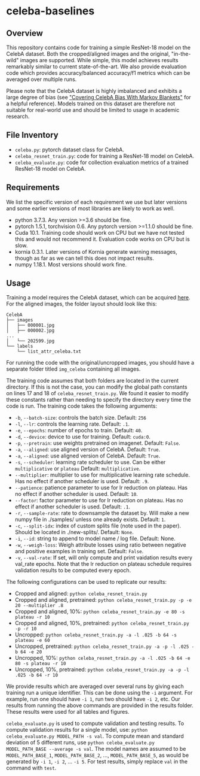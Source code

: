 # celeba-baselines

## Overview

This repository contains code for training a simple ResNet-18 model on the CelebA dataset. Both the cropped/aligned images and the original, "in-the-wild" images are supported. While simple, this model achieves results remarkably similar to current state-of-the-art. We also provide evaluation code which provides accuracy/balanced accuracy/f1 metrics which can be averaged over multiple runs.

Please note that the CelebA dataset is highly imbalanced and exhibits a large degree of bias (see ["Covering CelebA Bias
With Markov Blankets"](https://yapdianang.github.io/celeba/) for a helpful reference). Models trained on this dataset are therefore not suitable for real-world use and should be limited to usage in academic research.

## File Inventory

- `celeba.py`: pytorch dataset class for CelebA.
- `celeba_resnet_train.py`: code for training a ResNet-18 model on CelebA.
- `celeba_evaluate.py`: code for collection evaluation metrics of a trained ResNet-18 model on CelebA.

## Requirements

We list the specific version of each requirement we use but later versions and some earlier versions of most libraries are likely to work as well.
- python 3.7.3. Any version >=3.6 should be fine.
- pytorch 1.5.1, torchvision 0.6. Any pytorch version >=1.1.0 should be fine.
- Cuda 10.1. Training code should work on CPU but we have not tested this and would not recommend it. Evaluation code works on CPU but is slow.
- kornia 0.3.1. Later versions of Kornia generate warning messages, though as far as we can tell this does not impact results.
- numpy 1.18.1. Most versions should work fine.

## Usage

Training a model requires the CelebA dataset, which can be acquired [here](http://mmlab.ie.cuhk.edu.hk/projects/CelebA.html). For the aligned images, the folder layout should look like this:
```
CelebA
├── images
│   ├── 000001.jpg
│   ├── 000002.jpg
...
│   └── 202599.jpg
└── labels
    └── list_attr_celeba.txt
```
For running the code with the original/uncropped images, you should have a separate folder titled `img_celeba` containing all images.

The training code assumes that both folders are located in the current directory. If this is not the case, you can modify the global path constants on lines 17 and 18 of `celeba_resnet_train.py`. We found it easier to modify these constants rather than needing to specify the directory every time the code is run. The training code takes the following arguments:

- `-b`, `--batch-size`: controls the batch size. Default: `256`
- `-l`, `--lr`: controls the learning rate. Default: `.1`.
- `-e`, `--epochs`: number of epochs to train. Default: `40`.
- `-d`, `--device`: device to use for training. Default: `cuda:0`.
- `-p`, `--pretrain`: use weights pretrained on imagenet. Default: `False`.
- `-a`, `--aligned`: use aligned version of CelebA. Default: `True`.
- `-a`, `--aligned`: use aligned version of CelebA. Default: `True`.
- `-s`, `--scheduler`: learning rate scheduler to use. Can be either `multiplicative` or `plateau` Default: `multiplicative`.
- `--multiplier`: multiplier to use for multiplicative learning rate schedule. Has no effect if another scheduler is used. Default: `.9`.
- `--patience`: patience parameter to use for lr reduction on plateau. Has no effect if another scheduler is used. Default: `10`.
- `--factor`: factor parameter to use for lr reduction on plateau. Has no effect if another scheduler is used. Default: `.1`.
- `-r`, `--sample-rate`: rate to downsample the dataset by. Will make a new numpy file in ./samples/ unless one already exists. Default: `1`.
- `-c`, `--split-idx`: index of custom splits file (note used in the paper). Should be located in ./new-splits/. Default: `None`.
- `-i`, `--id`: string to append to model name / log file. Default: None.
- `-w`, `--weigh-loss`: Weigh attribute losses using ratio between negative and positive examples in training set. Default: `False`.
- `-v`, `--val-rate`: If set, will only compute and print vaidation results every val_rate epochs. Note that the lr reduction on plateau schedule requires validation results to be computed every epoch.

The following configurations can be used to replicate our results:
- Cropped and aligned: `python celeba_resnet_train.py`
- Cropped and aligned, pretrained: `python celeba_resnet_train.py -p -e 20 --multiplier .8`
- Cropped and aligned, 10%: `python celeba_resnet_train.py -e 80 -s plateau -r 10`
- Cropped and aligned, 10%, pretrained: `python celeba_resnet_train.py -p -r 10`
- Uncropped: `python celeba_resnet_train.py -a -l .025 -b 64 -s plateau -e 60`
- Uncropped, pretrained: `python celeba_resnet_train.py -a -p -l .025 -b 64 -e 20`
- Uncropped, 10%: `python celeba_resnet_train.py -a -l .025 -b 64 -e 80 -s plateau -r 10`
- Uncropped, 10%, pretrained: `python celeba_resnet_train.py -a -p -l .025 -b 64 -r 10`

We provide results which are averaged over several runs by giving each training run a unique identifier. This can be done using the `-i` argument. For example, run one should have `-i 1`, run two should have `-i 2`, etc. Our results from running the above commands are provided in the results folder. These results were used for all tables and figures.

`celeba_evaluate.py` is used to compute validation and testing results. To compute validation results for a single model, use: `python celeba_evaluate.py MODEL_PATH -s val`. To compute mean and standard deviation of 5 different runs, use `python celeba_evaluate.py MODEL_PATH_BASE --average -s val`. The model names are assumed to be `MODEL_PATH_BASE_1`, `MODEL_PATH_BASE_2`, ..., `MODEL_PATH_BASE_5`, as would be generated by `-i 1`, `-i 2`, ... `-i 5`. For test results, simply replace `val` in the command with `test`.
